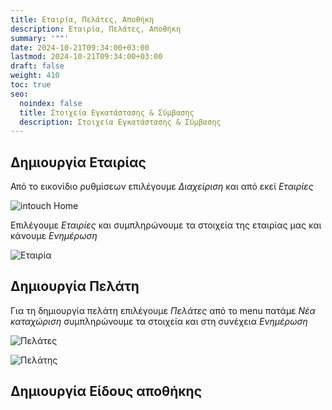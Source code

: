 ```yaml
---
title: Εταιρία, Πελάτες, Αποθήκη
description: Εταιρία, Πελάτες, Αποθήκη
summary: '""'
date: 2024-10-21T09:34:00+03:00
lastmod: 2024-10-21T09:34:00+03:00
draft: false
weight: 410
toc: true
seo:
  noindex: false
  title: Στοιχεία Εγκατάστασης & Σύμβασης
  description: Στοιχεία Εγκατάστασης & Σύμβασης
---
```

## Δημιουργία Εταιρίας

Από το εικονίδιο ρυθμίσεων επιλέγουμε *Διαχείριση* και από εκεί *Εταιρίες*

![intouch Home](/images/intouchhome.jpg "inTouch Home")

Επιλέγουμε *Εταιρίες* και συμπληρώνουμε τα στοιχεία της εταιρίας μας και κάνουμε *Ενημέρωση*

![Εταιρία](/images/intouch-002.jpg "Εταιρία")

## Δημιουργία Πελάτη

Για τη δημιουργία πελάτη επιλέγουμε *Πελάτες* από το menu πατάμε *Νέα καταχώριση*  συμπληρώνουμε τα στοιχεία και στη συνέχεια *Ενημέρωση*

![Πελάτες](/images/customers.jpg "Πελάτες")

![Πελάτης](/images/customer.jpg "Πελάτης")

## Δημιουργία Είδους αποθήκης
